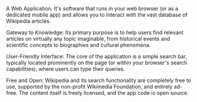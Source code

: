 A Web Application: It's software that runs in your web browser (or as a dedicated mobile app) and allows you to interact with the vast database of Wikipedia articles.

Gateway to Knowledge: Its primary purpose is to help users find relevant articles on virtually any topic imaginable, from historical events and scientific concepts to biographies and cultural phenomena.

User-Friendly Interface: The core of the application is a simple search bar, typically located prominently on the page (or within your browser's search capabilities), where users can type their queries.

Free and Open: Wikipedia and its search functionality are completely free to use, supported by the non-profit Wikimedia Foundation, and entirely ad-free. The content itself is freely licensed, and the app code is open source.
